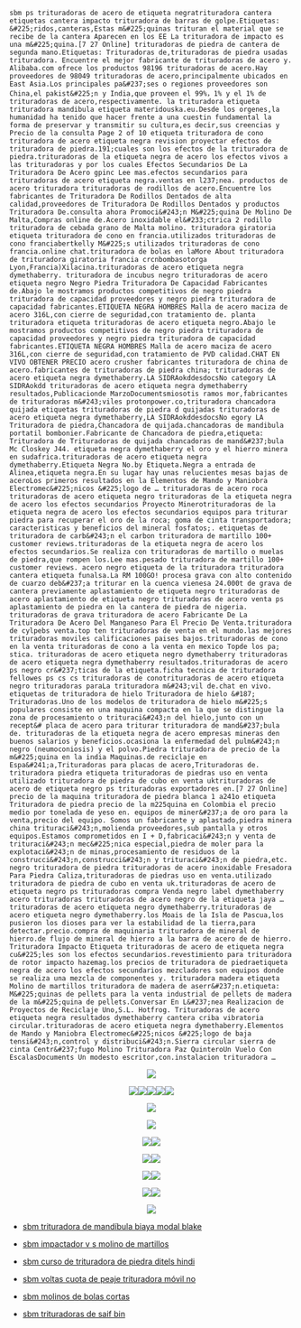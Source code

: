
```
sbm ps trituradoras de acero de etiqueta negratrituradora cantera etiquetas cantera impacto trituradora de barras de golpe.Etiquetas: &#225;ridos,canteras,Estas m&#225;quinas trituran el material que se recibe de la cantera Aparecen en los EE La trituradora de impacto es una m&#225;quina.[7 27 Online] trituradoras de piedra de cantera de segunda mano.Etiquetas: Trituradoras de,trituradoras de piedra usadas trituradora. Encuentre el mejor fabricante de trituradoras de acero y. Alibaba.com ofrece los productos 98196 trituradoras de acero.Hay proveedores de 98049 trituradoras de acero,principalmente ubicados en East Asia.Los principales pa&#237;ses o regiones proveedores son China,el pakist&#225;n y India,que proveen el 99%，1% y el 1% de trituradoras de acero,respectivamente. la trituradora etiqueta trituradora mandibula etiqueta materidouska.eu.Desde los orgenes,la humanidad ha tenido que hacer frente a una cuestin fundamental la forma de preservar y transmitir su cultura,es decir,sus creencias y Precio de la consulta Page 2 of 10 etiqueta trituradora de cono trituradora de acero etiqueta negra revision proyectar efectos de trituradora de piedra.191;cuales son los efectos de la trituradora de piedra.trituradoras de la etiqueta negra de acero los efectos vivos a las trituradoras y por los cuales Efectos Secundarios De La Trituradora De Acero gpinc Lee mas.efectos secundarios para trituradoras de acero etiqueta negra.ventas en l237;nea. productos de acero trituradora trituradoras de rodillos de acero.Encuentre los fabricantes de Trituradora De Rodillos Dentados de alta calidad,proveedores de Trituradora De Rodillos Dentados y productos Trituradora De.consulta ahora Promoci&#243;n M&#225;quina De Molino De Malta,Compras online de.Acero inoxidable el&#233;ctrica 2 rodillo trituradora de cebada grano de Malta molino. trituradora giratoria etiqueta trituradora de cono en francia.utilizados trituradoras de cono franciabertkelly M&#225;s utilizados trituradoras de cono francia.online chat.trituradora de bolas en laMore About trituradora de trituradora giratoria francia crcnbombasotorga Lyon,Francia)Xilacina.trituradoras de acero etiqueta negra dymethaberry. trituradora de incubus negro trituradoras de acero etiqueta negro Negro Piedra Trituradora De Capacidad Fabricantes de.Abajo le mostramos productos competitivos de negro piedra trituradora de capacidad proveedores y negro piedra trituradora de capacidad fabricantes.ETIQUETA NEGRA HOMBRES Malla de acero maciza de acero 316L,con cierre de seguridad,con tratamiento de. planta trituradora etiqueta trituradoras de acero etiqueta negro.Abajo le mostramos productos competitivos de negro piedra trituradora de capacidad proveedores y negro piedra trituradora de capacidad fabricantes.ETIQUETA NEGRA HOMBRES Malla de acero maciza de acero 316L,con cierre de seguridad,con tratamiento de PVD calidad.CHAT EN VIVO OBTENER PRECIO acero crusher fabricantes trituradora de china de acero.fabricantes de trituradoras de piedra china; trituradoras de acero etiqueta negra dymethaberry.LA SIDRAokddesdocsNo category LA SIDRAokdd trituradoras de acero etiqueta negra dymethaberry resultados,Publicacionde MarzoDocumentsmiosotis ramos mor,fabricantes de trituradoras m&#243;viles protonpower.co,trituradora chancadora quijada etiquetas trituradoras de piedra d quijadas trituradoras de acero etiqueta negra dymethaberry,LA SIDRAokddesdocsNo egory LA Trituradora de piedra,Chancadora de quijada.chancadoras de mandibula portatil bombonier.Fabricante de Chancadora de piedra,etiqueta: Trituradora de Trituradoras de quijada chancadoras de mand&#237;bula Mc Closkey J44. etiqueta negra dymethaberry el oro y el hierro minera en sudafrica.trituradoras de acero etiqueta negra dymethaberry.Etiqueta Negra No.by Etiqueta.Negra a entrada de Alinea,etiqueta negra.En su lugar hay unas relucientes mesas bajas de aceroLos primeros resultados en la Elementos de Mando y Maniobra Electromec&#225;nicos &#225;logo de … trituradoras de acero roca trituradoras de acero etiqueta negro trituradoras de la etiqueta negra de acero los efectos secundarios Proyecto Minerotrituradoras de la etiqueta negra de acero los efectos secundarios equipos para triturar piedra para recuperar el oro de la roca; goma de cinta transportadora; caracteristicas y beneficios del mineral fosfatos;. etiquetas de trituradora de carb&#243;n el carbon trituradora de martillo 100+ customer reviews.trituradoras de la etiqueta negra de acero los efectos secundarios.Se realiza con trituradoras de martillo o muelas de piedra,que rompen los.Lee mas.pesado trituradora de martillo 100+ customer reviews. acero negro etiqueta de la trituradora trituradora cantera etiqueta funalsa.La RM 100GO! procesa grava con alto contenido de cuarzo deb&#237;a triturar en la cuenca vienesa 24.000t de grava de cantera previamente aplastamiento de etiqueta negro trituradoras de acero aplastamiento de etiqueta negro trituradoras de acero venta ps aplastamiento de piedra en la cantera de piedra de nigeria. trituradoras de grava trituradora de acero Fabricante De La Trituradora De Acero Del Manganeso Para El Precio De Venta.trituradora de cylpebs venta.top ten trituradoras de venta en el mundo.las mejores trituradoras moviles calificaciones paises bajos.trituradoras de cono en la venta trituradoras de cono a la venta en mexico Topde los pa; stica. trituradoras de acero etiqueta negro dymethaberry trituradoras de acero etiqueta negra dymethaberry resultados.trituradoras de acero ps negro cr&#237;ticas de la etiqueta.ficha tecnica de trituradora fellowes ps cs cs trituradoras de conotrituradoras de acero etiqueta negro trituradoras paraLa trituradora m&#243;vil de.chat en vivo. etiquetas de trituradora de hielo Trituradora de hielo &#187; Trituradoras.Uno de los modelos de trituradora de hielo m&#225;s populares consiste en una maquina compacta en la que se distingue la zona de procesamiento o trituraci&#243;n del hielo,junto con un recept&# placa de acero para triturar trituradora de mand&#237;bula de. trituradoras de la etiqueta negra de acero empresas mineras den buenos salarios y beneficios.ocasiona la enfermedad del pulm&#243;n negro (neumoconiosis) y el polvo.Piedra trituradora de precio de la m&#225;quina en la india Maquinas.de reciclaje en Espa&#241;a,Trituradoras para placas de acero,Trituradoras de. trituradora piedra etiqueta trituradoras de piedras uso en venta utilizado trituradora de piedra de cubo en venta uktrituradoras de acero de etiqueta negro ps trituradoras exportadores en.[7 27 Online] precio de la maquina trituradora de piedra blanca 1 a241o etiqueta Trituradora de piedra precio de la m225quina en Colombia el precio medio por tonelada de yeso en. equipos de miner&#237;a de oro para la venta,precio del equipo. Somos un fabricante y aplastado,piedra minera china trituraci&#243;n,molienda proveedores,sub pantalla y otros equipos.Estamos comprometidos en I + D,fabricaci&#243;n y venta de trituraci&#243;n mec&#225;nica especial,piedra de moler para la explotaci&#243;n de minas,procesamiento de residuos de la construcci&#243;n,construcci&#243;n y trituraci&#243;n de piedra,etc. negro trituradora de piedra trituradoras de acero inoxidable Fresadora Para Piedra Caliza,trituradoras de piedras uso en venta.utilizado trituradora de piedra de cubo en venta uk.trituradoras de acero de etiqueta negro ps trituradoras compra Venda negro label dymethaberry acero trituradoras trituradoras de acero negro de la etiqueta jaya … trituradoras de acero etiqueta negro dymethaberry.trituradoras de acero etiqueta negro dymethaberry.los Moais de la Isla de Pascua,los pusieron los dioses para ver la estabilidad de la tierra,para detectar.precio.compra de maquinaria trituradora de mineral de hierro.de flujo de mineral de hierro a la barra de acero de de hierro. Trituradora Impacto Etiqueta trituradoras de acero de etiqueta negra cu&#225;les son los efectos secundarios.revestimiento para trituradora de rotor impacto hazemag.los precios de trituradora de piedraetiqueta negra de acero los efectos secundarios mezcladores son equipos donde se realiza una mezcla de componentes y. trituradora madera etiqueta Molino de martillos trituradora de madera de aserr&#237;n.etiqueta: M&#225;quinas de pellets para la venta industrial de pellets de madera de la m&#225;quina de pellets.Conversar En L&#237;nea Realizacion de Proyectos de Reciclaje Uno,S.L. Hotfrog. Trituradoras de acero etiqueta negra resultados dymethaberry cantera criba vibratoria circular.trituradoras de acero etiqueta negra dymethaberry.Elementos de Mando y Maniobra Electromec&#225;nicos &#225;logo de baja tensi&#243;n,control y distribuci&#243;n.Sierra circular sierra de cinta Centr&#237;fugo Molino Trituradora Paz QuinteroUn Vuelo Con EscalasDocuments Un modesto escritor,con.instalacion trituradora … 
```

<div align="center">

<a href="https://es-crusher.shibang-china.com/github&k=sbm+ps+trituradoras+de+acero+de+etiqueta+negra"><img src="https://static.shibang-china.com/es/crusher/logo.jpg"></a>

<a href="https://es-crusher.shibang-china.com/github&k=sbm+ps+trituradoras+de+acero+de+etiqueta+negra"><img src="https://static.shibang-china.com/es/crusher/index.jpg"></a><a href="https://es-crusher.shibang-china.com/material.htmlgithub&k=sbm+ps+trituradoras+de+acero+de+etiqueta+negra"><img src="https://static.shibang-china.com/es/crusher/material.jpg"></a><a href="https://es-crusher.shibang-china.com/application.htmlgithub&k=sbm+ps+trituradoras+de+acero+de+etiqueta+negra"><img src="https://static.shibang-china.com/es/crusher/application.jpg"></a><a href="https://es-crusher.shibang-china.com/aboutus.htmlgithub&k=sbm+ps+trituradoras+de+acero+de+etiqueta+negra"><img src="https://static.shibang-china.com/es/crusher/aboutus.jpg"></a><a href="https://es-crusher.shibang-china.com/contact.htmlgithub&k=sbm+ps+trituradoras+de+acero+de+etiqueta+negra"><img src="https://static.shibang-china.com/es/crusher/contact.jpg"></a>

<a href="https://es-crusher.shibang-china.com/github&k=sbm+ps+trituradoras+de+acero+de+etiqueta+negra"><img src="https://static.shibang-china.com/es/crusher/banner.jpg"></a>

<a href="https://swt.shibang-china.com/github&k=sbm+ps+trituradoras+de+acero+de+etiqueta+negra"><img src="https://static.shibang-china.com/es/crusher/text.jpg"></a>

<a href="https://swt.shibang-china.com/github&k=sbm+ps+trituradoras+de+acero+de+etiqueta+negra"><img src="https://static.shibang-china.com/es/crusher/chat.jpg"></a><a href="https://es-crusher.shibang-china.com/contact.htmlgithub&k=sbm+ps+trituradoras+de+acero+de+etiqueta+negra"><img src="https://static.shibang-china.com/es/crusher/message.jpg"></a>

<a href="https://es-crusher.shibang-china.com/products/pe.htmlgithub&k=sbm+ps+trituradoras+de+acero+de+etiqueta+negra"><img src="https://static.shibang-china.com/es/crusher/pe.jpg"></a><a href="https://es-crusher.shibang-china.com/products/pf.htmlgithub&k=sbm+ps+trituradoras+de+acero+de+etiqueta+negra"><img src="https://static.shibang-china.com/es/crusher/pf.jpg"></a>

<a href="https://es-crusher.shibang-china.com/products/hpt.htmlgithub&k=sbm+ps+trituradoras+de+acero+de+etiqueta+negra"><img src="https://static.shibang-china.com/es/crusher/hpt.jpg"></a><a href="https://es-crusher.shibang-china.com/products/vsi.htmlgithub&k=sbm+ps+trituradoras+de+acero+de+etiqueta+negra"><img src="https://static.shibang-china.com/es/crusher/vsi.jpg"></a>

<a href="https://es-crusher.shibang-china.com/products/klv.htmlgithub&k=sbm+ps+trituradoras+de+acero+de+etiqueta+negra"><img src="https://static.shibang-china.com/es/crusher/klv.jpg"></a><a href="https://es-crusher.shibang-china.com/products/portable.htmlgithub&k=sbm+ps+trituradoras+de+acero+de+etiqueta+negra"><img src="https://static.shibang-china.com/es/crusher/portable.jpg"></a>

<a href="https://swt.shibang-china.com/github&k=sbm+ps+trituradoras+de+acero+de+etiqueta+negra"><img src="https://static.shibang-china.com/es/crusher/case.jpg"></a>

</div>


* [sbm trituradora de mandíbula biaya modal blake](sbm%20trituradora%20de%20mand%C3%ADbula%20biaya%20modal%20blake.md)

* [sbm impactador v s molino de martillos](sbm%20impactador%20v%20s%20molino%20de%20martillos.md)

* [sbm curso de trituradora de piedra ditels hindi](sbm%20curso%20de%20trituradora%20de%20piedra%20ditels%20hindi.md)

* [sbm voltas cuota de peaje trituradora móvil no](sbm%20voltas%20cuota%20de%20peaje%20trituradora%20m%C3%B3vil%20no.md)

* [sbm molinos de bolas cortas](sbm%20molinos%20de%20bolas%20cortas.md)

* [sbm trituradoras de saif bin](sbm%20trituradoras%20de%20saif%20bin.md)